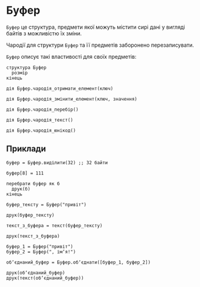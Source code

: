 # Буфер

`Буфер` це структура, предмети якої можуть містити сирі дані у вигляді байтів з можливістю їх зміни.

Чародії для структури `Буфер` та її предметів заборонено перезаписувати.

`Буфер` описує такі властивості для своїх предметів:

```мавка
структура Буфер
  розмір
кінець
```

```мавка
дія Буфер.чародія_отримати_елемент(ключ)
```

```мавка
дія Буфер.чародія_змінити_елемент(ключ, значення)
```

```мавка
дія Буфер.чародія_перебір()
```

```мавка
дія Буфер.чародія_текст()
```

```мавка
дія Буфер.чародія_юнікод()
```

## Приклади

```мавка
буфер = Буфер.виділити(32) ;; 32 байти

буфер[8] = 111

перебрати буфер як б
  друк(б)
кінець
```

```мавка
буфер_тексту = Буфер("привіт")

друк(буфер_тексту)

текст_з_буфера = текст(буфер_тексту)

друк(текст_з_буфера)
```

```мавка
буфер_1 = Буфер("привіт")
буфер_2 = Буфер(", імʼя!")

обʼєднаний_буфер = Буфер.обʼєднати([буфер_1, буфер_2])

друк(обʼєднаний_буфер)
друк(текст(обʼєднаний_буфер))
```